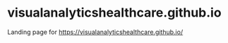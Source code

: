 # visualanalyticshealthcare.github.io
Landing page for https://visualanalyticshealthcare.github.io/
